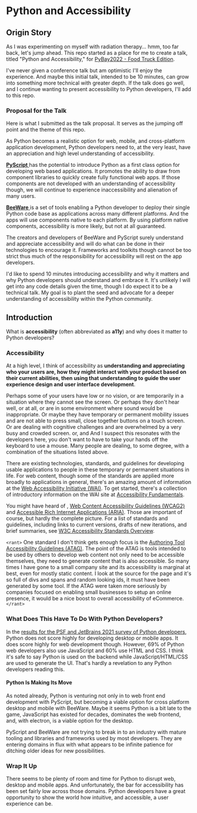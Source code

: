 # Python and Accessibility

## Origin Story

As I was experimenting on myself with radiation therapy... hmm, too far back, let's jump ahead.
This repo started as a place for me to create a talk, titled "Python and Accessibility," for
[PyBay2022 - Food Truck Edition](https://pybay).

I've never given a conference talk but am optimistic I'll enjoy the experience.
And maybe this initial talk, intended to be 10 minutes, can grow into something more technical with greater depth.
If the talk does go well, and I continue wanting to present accessibility to Python developers, I'll add to this repo.

### Proposal for the Talk

Here is what I submitted as the talk proposal.  It serves as the jumping off point and the theme of this repo.

<quote>
As Python becomes a realistic option for web, mobile, and cross-platform  application development, Python developers need to, at the very least, have an appreciation and high level understanding of accessibility.

<a href="https://pyscript.net/"> __PyScript__ </a> has the potential to introduce Python as a first class option for developing web based applications.  It promotes the ability to draw from component libraries to quickly create fully functional web apps.  If those components are not developed with an understanding of accessibility though, we will continue to experience inaccessibility and alienation of many users.

<a href="https://beeware.org/"> __BeeWare__ </a> is a set of tools enabling a Python developer to deploy their single Python code base as applications across many different platforms.  And the apps will use components native to each platform.  By using platform native components, accessibility is more likely, but not at all guaranteed. 

The creators and developers of BeeWare and PyScript surely understand and appreciate accessibility and will do what can be done in their technologies to encourage it.  Frameworks and toolkits though cannot be too strict thus much of the responsibility for accessibility will rest on the app developers.

I'd like to spend 10 minutes introducing accessibility and why it matters and why Python developers should understand and embrace it.  It's unlikely I will get into any code details given the time, though I do expect it to be a technical talk.  My goal is to plant the seed and advocate for a deeper understanding of accessibility within the Python community.
</quote>

## Introduction

What is __accessibility__ (often abbreviated as __a11y__) and why does it matter to Python developers?

### Accessibility

At a high level, I think of accessibility as __understanding and appreciating who your users are, how they might interact with your product based on their current abilities, then using that understanding to guide the user experience design and user interface development__.

Perhaps some of your users have low or no vision, or are temporarily in a situation where they cannot see the screen.
Or perhaps they don't hear well, or at all, or are in some environment where sound would be inappropriate.
Or maybe they have temporary or permanent mobility issues and are not able to press small, close together buttons on a touch screen.
Or are dealing with cognitive challenges and are overwhelmed by a very busy and crowded screen.
or, and And I suspect this resonates with the developers here, you don't want to have to take your hands off the keyboard to use a mouse.
Many people are dealing, to some degree, with a combination of the situations listed above.

There are existing technologies, standards, and guidelines for developing usable applications to people in these temporary or permanent situations in life.
For web content, though some of the standards are applied more broadly to applications in general, there's an amazing amount of information at the
[Web Accessibility Initiative (WAI)](https://www.w3.org/WAI/).
To get started, there's a collection of introductory information on the WAI site at
[Accessibility Fundamentals](https://www.w3.org/WAI/fundamentals/).

You might have heard of ,
[Web Content Accessibility Guidelines (WCAG2)](https://www.w3.org/WAI/standards-guidelines/wcag/) and
[Accessible Rich Internet Applications (ARIA)](https://www.w3.org/WAI/standards-guidelines/aria/).
Those are important of course, but hardly the complete picture.
For a list of standards and guidelines, including links to current versions, drafts of new iterations, and brief summaries, see
[W3C Accessibility Standards Overview](https://www.w3.org/WAI/standards-guidelines/).

```<rant>```
One standard I don't think gets enough focus is the
[Authoring Tool Accessibility Guidelines  (ATAG)](https://www.w3.org/WAI/standards-guidelines/atag/).
The point of the ATAG is tools intended to be used by others to develop web content not only need to be accessible themselves, they need to generate content that is also accessible.
So many times I have gone to a small company site and its accessibility is marginal at best, even for mostly static content.
I look at the source for the page and it's so full of divs and spans and random looking ids, it must have been generated by some tool.
If the ATAG were taken more seriously by companies focused on enabling small businesses to setup an online presence, it would be a nice boost to overall accessibility of eCommerce.
```</rant>```

### What Does This Have To Do With Python Developers?

In the [results for the PSF and JetBrains 2021 survey of Python developers](https://lp.jetbrains.com/python-developers-survey-2021/),
Python does not score highly for developing desktop or mobile apps.
It does score highly for web development though.
However, 69%  of Python web developers also use JavaScript and 60% use HTML and CSS.
I think it's safe to say Python is used on the backend while JavaScript/HTML/CSS are used to generate the UI.
That's hardly a revelation to any Python developers reading this.

#### Python Is Making Its Move

As noted already, Python is venturing not only in to web front end development with PyScript, but becoming a viable option for cross platform desktop and mobile with BeeWare.
Maybe it seems Python is a bit late to the game, JavaScript has existed for decades, dominates the web frontend, and, with electron, is a viable option for the desktop.

PyScript and BeeWare are not trying to break in to an industry with mature tooling and libraries and frameworks used by most developers.
They are entering domains in flux with what appears to be infinite patience for ditching older ideas for new possibilities.

### Wrap It Up

There seems to be plenty of room and time for Python to disrupt web, desktop and mobile apps.
And unfortunately, the bar for accessibility has been set fairly low across those domains.
Python developers have a great opportunity to show the world how intuitive, and accessible, a user experience can be.

